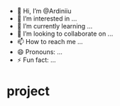 - 👋 Hi, I’m @Ardiniiu
- 👀 I’m interested in ...
- 🌱 I’m currently learning ...
- 💞️ I’m looking to collaborate on ...
- 📫 How to reach me ...
- 😄 Pronouns: ...
- ⚡ Fun fact: ...

<!---
Ardiniiu/Ardiniiu is a ✨ special ✨ repository because its `README.md` (this file) appears on your GitHub profile.
You can click the Preview link to take a look at your changes.
--->
# project
